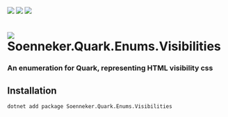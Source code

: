 ﻿[![](https://img.shields.io/nuget/v/soenneker.quark.enums.visibilities.svg?style=for-the-badge)](https://www.nuget.org/packages/soenneker.quark.enums.visibilities/)
[![](https://img.shields.io/github/actions/workflow/status/soenneker/soenneker.quark.enums.visibilities/publish-package.yml?style=for-the-badge)](https://github.com/soenneker/soenneker.quark.enums.visibilities/actions/workflows/publish-package.yml)
[![](https://img.shields.io/nuget/dt/soenneker.quark.enums.visibilities.svg?style=for-the-badge)](https://www.nuget.org/packages/soenneker.quark.enums.visibilities/)


# ![](https://user-images.githubusercontent.com/4441470/224455560-91ed3ee7-f510-4041-a8d2-3fc093025112.png) Soenneker.Quark.Enums.Visibilities
### An enumeration for Quark, representing HTML visibility css

## Installation

```
dotnet add package Soenneker.Quark.Enums.Visibilities
```
